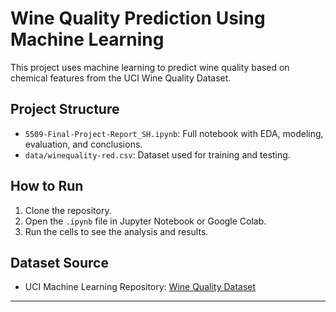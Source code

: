 # Wine Quality Prediction Using Machine Learning

This project uses machine learning to predict wine quality based on chemical features from the UCI Wine Quality Dataset.

## Project Structure
- `5509-Final-Project-Report_SH.ipynb`: Full notebook with EDA, modeling, evaluation, and conclusions.
- `data/winequality-red.csv`: Dataset used for training and testing.

## How to Run
1. Clone the repository.
2. Open the `.ipynb` file in Jupyter Notebook or Google Colab.
3. Run the cells to see the analysis and results.

## Dataset Source
- UCI Machine Learning Repository: [Wine Quality Dataset](https://archive.ics.uci.edu/ml/datasets/Wine+Quality)

---
